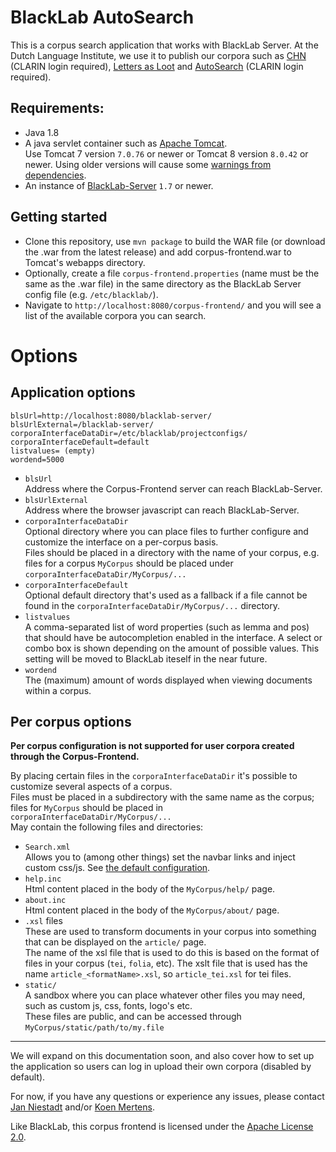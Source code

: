 # BlackLab AutoSearch

This is a corpus search application that works with BlackLab Server. At the Dutch Language Institute, we use it to publish our corpora such as [CHN](http://chn.inl.nl/) (CLARIN login required), [Letters as Loot](http://brievenalsbuit.inl.nl/) and [AutoSearch](http://portal.clarin.inl.nl/autocorp/) (CLARIN login required).

Requirements: 
----
- Java 1.8 
- A java servlet container such as [Apache Tomcat](http://tomcat.apache.org/).  
Use Tomcat 7 version `7.0.76` or newer or Tomcat 8 version `8.0.42` or newer. Using older versions will cause some [warnings from dependencies](https://bz.apache.org/bugzilla/show_bug.cgi?id=60688).
- An instance of [BlackLab-Server](https://github.com/INL/BlackLab/) `1.7` or newer.

Getting started
----
- Clone this repository, use `mvn package` to build the WAR file (or download the .war from the latest release) and add corpus-frontend.war to Tomcat's webapps directory.
- Optionally, create a file `corpus-frontend.properties` (name must be the same as the .war file) in the same directory as the BlackLab Server config file (e.g. `/etc/blacklab/`).
- Navigate to `http://localhost:8080/corpus-frontend/` and you will see a list of the available corpora you can search.

# Options 

## Application options  

```
blsUrl=http://localhost:8080/blacklab-server/
blsUrlExternal=/blacklab-server/
corporaInterfaceDataDir=/etc/blacklab/projectconfigs/
corporaInterfaceDefault=default
listvalues= (empty)
wordend=5000
```

- `blsUrl`  
Address where the Corpus-Frontend server can reach BlackLab-Server.
- `blsUrlExternal`  
Address where the browser javascript can reach BlackLab-Server.
- `corporaInterfaceDataDir`  
Optional directory where you can place files to further configure and customize the interface on a per-corpus basis.  
Files should be placed in a directory with the name of your corpus, e.g. files for a corpus `MyCorpus` should be placed under `corporaInterfaceDataDir/MyCorpus/...`
- `corporaInterfaceDefault`  
Optional default directory that's used as a fallback if a file cannot be found in the `corporaInterfaceDataDir/MyCorpus/...` directory.
- `listvalues`  
A comma-separated list of word properties (such as lemma and pos) that should have be autocompletion enabled in the interface. A select or combo box is shown depending on the amount of possible values. This setting will be moved to BlackLab iteself in the near future. 
- `wordend`  
The (maximum) amount of words displayed when viewing documents within a corpus.  

## Per corpus options

**Per corpus configuration is not supported for user corpora created through the Corpus-Frontend.**  

By placing certain files in the `corporaInterfaceDataDir` it's possible to customize several aspects of a corpus.  
Files must be placed in a subdirectory with the same name as the corpus; files for `MyCorpus` should be placed in `corporaInterfaceDataDir/MyCorpus/...`  
May contain the following files and directories:

- `Search.xml`  
Allows you to (among other things) set the navbar links and inject custom css/js.
See [the default configuration](https://github.com/INL/corpus-frontend/blob/dev/src/main/webapp/WEB-INF/interface-default/search.xml).
- `help.inc`  
Html content placed in the body of the `MyCorpus/help/` page. 
- `about.inc`  
Html content placed in the body of the `MyCorpus/about/` page. 
- `.xsl` files  
These are used to transform documents in your corpus into something that can be displayed on the `article/` page.  
The name of the xsl file that is used to do this is based on the format of files in your corpus (`tei`, `folia`, etc).
The xslt file that is used has the name `article_<formatName>.xsl`, so `article_tei.xsl` for tei files.
- `static/`  
A sandbox where you can place whatever other files you may need, such as custom js, css, fonts, logo's etc.  
These files are public, and can be accessed through `MyCorpus/static/path/to/my.file`

-----------

We will expand on this documentation soon, and also cover how to set up the application so users can log in upload their own corpora (disabled by default).

For now, if you have any questions or experience any issues, please contact [Jan Niestadt](mailto:jan.niestadt@ivdnt.org) and/or [Koen Mertens](mailto:koen.mertens@ivdnt.org).

Like BlackLab, this corpus frontend is licensed under the [Apache License 2.0](http://www.apache.org/licenses/LICENSE-2.0).
